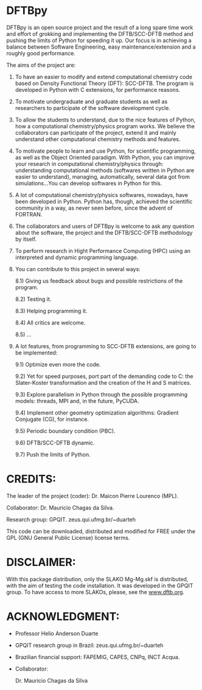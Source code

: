 DFTBpy
======

DFTBpy is an open source project and the result of a long spare time work and effort of grokking and implementing the DFTB/SCC-DFTB method and pushing the limits of Python for speeding it up. Our focus is in achieving a balance between Software Engineering, easy maintenance/extension and a roughly good performance.

The aims of the project are:

1) To have an easier to modify and extend computational chemistry code based on Density Functional Theory (DFT): SCC-DFTB. The program is developed in Python with C extensions, for performance reasons.

2) To motivate undergraduate and graduate students as well as researchers to participate of the software development cycle.

3) To allow the students to understand, due to the nice features of Python, how a computational chemistry/physics
   program works. We believe the collaborators can participate of the project, extend it and mainly understand other computational chemistry methods and features.

4) To motivate people to learn and use Python, for scientific programming, as well as the Object Oriented paradigm.
   With Python, you can improve your research in computational chemistry/physics through: understanding computational methods (softwares written in Python are easier to understand), managing, automatically, several data got from simulations...You can develop softwares in Python for this.

5) A lot of computational chemistry/physics softwares, nowadays, have been developed in Python.
   Python has, though, achieved the scientific community in a way, as never seen before, since the advent of FORTRAN.

6) The collaborators and users of DFTBpy is welcome to ask any question about the
   software, the project and the DFTB/SCC-DFTB methodology by itself.

7) To perform research in Hight Performance Computing (HPC) using an interpreted and dynamic programming language.

8) You can contribute to this project in several ways:

   8.1) Giving us feedback about bugs and possible restrictions of the program.
   
   8.2) Testing it.
   
   8.3) Helping programming it.
   
   8.4) All critics are welcome.
   
   8.5) ...
   
9) A lot features, from programming to SCC-DFTB extensions, are going to be implemented:

   9.1) Optimize even more the code.
   
   9.2) Yet for speed purposes, port part of the demanding code to C:
        the Slater-Koster transformation and the creation of the H and S matrices.
        
   9.3) Explore parallelism in Python through the possible programming models: threads, MPI and, in the future, PyCUDA.
   
   9.4) Implement other geometry optimization algorithms: Gradient Conjugate (CG), for instance.
   
   9.5) Periodic boundary condition (PBC).
   
   9.6) DFTB/SCC-DFTB dynamic.

   9.7) Push the limits of Python.

# CREDITS:

The leader of the project (coder): Dr. Maicon Pierre Lourenco (MPL).

Collaborator: Dr. Mauricio Chagas da Silva.

Research group: GPQIT. zeus.qui.ufmg.br/~duarteh

This code can be downloaded, distributed and modified for FREE under the GPL (GNU General Public License) license terms.

# DISCLAIMER:

With this package distribution, only the SLAKO Mg-Mg.skf is distributed, with the aim of testing the code installation.
It was developed in the GPQIT group. To have access to more SLAKOs, please, see the www.dftb.org.

# ACKNOWLEDGMENT:

- Professor Helio Anderson Duarte

- GPQIT research group in Brazil:
  zeus.qui.ufmg.br/~duarteh

- Brazilian financial support:
  FAPEMIG, CAPES, CNPq, INCT Acqua.

- Collaborator:

  Dr. Mauricio Chagas da Silva

